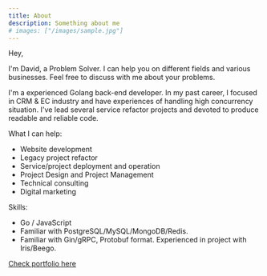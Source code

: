 ```yaml
---
title: About
description: Something about me
# images: ["/images/sample.jpg"]
---
```


Hey,

I'm David, a Problem Solver. I can help you on different fields and various businesses. Feel free to discuss with me about your problems.

I'm a experienced Golang back-end developer. In my past career, I focused in CRM & EC industry and have experiences of handling high concurrency situation. I've lead several service refactor projects and devoted to produce readable and reliable code.

What I can help:

- Website development
- Legacy project refactor
- Service/project deployment and operation
- Project Design and Project Management
- Technical consulting
- Digital marketing

Skills:

- Go / JavaScript
- Familiar with PostgreSQL/MySQL/MongoDB/Redis.
- Familiar with Gin/gRPC, Protobuf format. Experienced in project with Iris/Beego.

[Check portfolio here](/portfolio/ "Anything could be here")